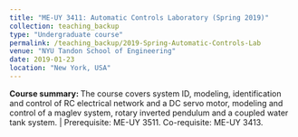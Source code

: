```yaml
---
title: "ME-UY 3411: Automatic Controls Laboratory (Spring 2019)"
collection: teaching_backup
type: "Undergraduate course"
permalink: /teaching_backup/2019-Spring-Automatic-Controls-Lab
venue: "NYU Tandon School of Engineering"
date: 2019-01-23
location: "New York, USA"
---
```


<b>Course summary: </b>The course covers system ID, modeling, identification and control of RC electrical network and a DC servo motor, modeling and control of a maglev system, rotary inverted pendulum and a coupled water tank system. | Prerequisite: ME-UY 3511. Co-requisite: ME-UY 3413.

<!-- Heading 1
======

Heading 2
======

Heading 3
====== -->